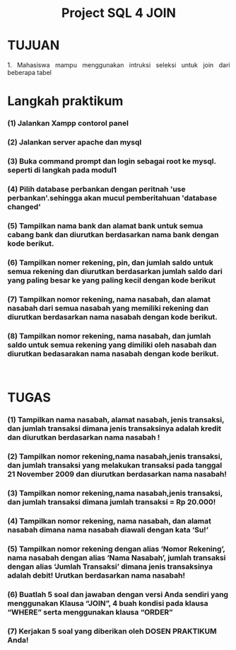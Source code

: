 <h1 align="center">Project SQL 4 JOIN</h1>
<h1 align="LEFT">TUJUAN</h1>
<p align="justify">
1. Mahasiswa mampu menggunakan intruksi seleksi untuk join dari beberapa tabel


</p>

<h1 align="Langkah Praktikum">Langkah praktikum</h1>

<h3> (1) Jalankan Xampp contorol panel</h3>
<h3> (2) Jalankan server apache dan mysql</h3>
<h3> (3) Buka command prompt dan login sebagai root ke mysql. seperti di langkah pada modul1</h3>
<h3> (4) Pilih database perbankan dengan peritnah 'use perbankan'.sehingga akan mucul pemberitahuan 'database changed'</h3>
<h3> (5) Tampilkan nama bank dan alamat bank untuk semua cabang bank dan diurutkan berdasarkan nama bank dengan kode berikut.</h3>
<h3> (6) Tampilkan nomer rekening, pin, dan jumlah saldo untuk semua rekening dan diurutkan berdasarkan jumlah saldo dari yang paling besar ke yang paling kecil dengan kode berikut</h3>
<h3> (7) Tampilkan nomor rekening, nama nasabah, dan alamat nasabah dari semua nasabah yang memiliki rekening dan diurutkan berdasarkan nama nasabah dengan kode berikut.</h3>
<h3> (8) Tampilkan nomor rekening,  nama nasabah, dan jumlah saldo untuk semua rekening yang dimiliki oleh nasabah dan diurutkan bedasarakan nama nasabah dengan kode berikut.</h3>
<br />
<h1 align="Langkah Praktikum">TUGAS</h1>
<h3> (1)  Tampilkan nama nasabah, alamat nasabah, jenis transaksi, dan jumlah transaksi dimana jenis transaksinya adalah kredit dan diurutkan berdasarkan nama nasabah !</h3>
<h3> (2)  Tampilkan nomor rekening,nama nasabah,jenis transaksi, dan jumlah transaksi yang melakukan transaksi pada tanggal 21 November 2009 dan diurutkan berdasarkan nama nasabah!</h3>
<h3> (3)  Tampilkan nomor rekening,nama nasabah,jenis transaksi, dan jumlah transaksi dimana jumlah transaksi = Rp 20.000!</h3>
<h3> (4)  Tampilkan nomor rekening, nama nasabah, dan alamat nasabah dimana nama nasabah diawali dengan kata ‘Su!’</h3>
<h3> (5) Tampilkan nomor rekening dengan alias ‘Nomor Rekening’, nama nasabah dengan alias ‘Nama Nasabah’, jumlah transaksi dengan alias ‘Jumlah Transaksi’ dimana jenis transaksinya adalah debit! Urutkan berdasarkan nama nasabah!</h3>
<h3> (6)  Buatlah 5 soal dan jawaban dengan versi Anda sendiri yang menggunakan Klausa “JOIN”, 4 buah kondisi pada klausa “WHERE” serta menggunakan klausa “ORDER”</h3>
<h3> (7)  Kerjakan 5 soal yang diberikan oleh DOSEN PRAKTIKUM Anda!</h3>
